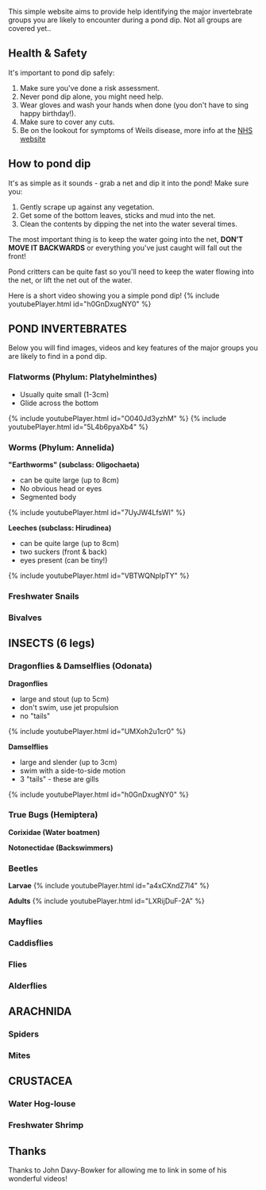 This simple website aims to provide help identifying the major invertebrate groups you are likely to encounter during a pond dip. Not all groups are covered yet..


## Health & Safety
It's important to pond dip safely:
1. Make sure you've done a risk assessment.
2. Never pond dip alone, you might need help. 
3. Wear gloves and wash your hands when done (you don't have to sing happy birthday!).
4. Make sure to cover any cuts.
5. Be on the lookout for symptoms of Weils disease, more info at the [NHS website](https://www.nhs.uk/conditions/leptospirosis/)


## How to pond dip
It's as simple as it sounds - grab a net and dip it into the pond! Make sure you:
1. Gently scrape up against any vegetation.
2. Get some of the bottom leaves, sticks and mud into the net.
3. Clean the contents by dipping the net into the water several times.

The most important thing is to keep the water going into the net, **DON’T MOVE IT BACKWARDS** or everything you've just caught will fall out the front! 

Pond critters can be quite fast so you'll need to keep the water flowing into the net, or lift the net out of the water.

Here is a short video showing you a simple pond dip!
{% include youtubePlayer.html id="h0GnDxugNY0" %}

<style type="text/css"> 
  .embed-youtube {
    position: relative;
    padding-bottom: 56.25%;
    padding-top: 25px;
    height: 0;
  }

.embed-youtube iframe {
    position: absolute;
    top: 0;
    left: 0;
    width: 100%;
    height: 100%;
  }
</style>


## **POND INVERTEBRATES**
Below you will find images, videos and key features of the major groups you are likely to find in a pond dip.


### Flatworms (Phylum: Platyhelminthes)
- Usually quite small (1-3cm)
- Glide across the bottom

{% include youtubePlayer.html id="O040Jd3yzhM" %}
{% include youtubePlayer.html id="5L4b6pyaXb4" %}

### Worms (Phylum: Annelida)
**"Earthworms" (subclass: Oligochaeta)** 
- can be quite large (up to 8cm)
- No obvious head or eyes
- Segmented body

{% include youtubePlayer.html id="7UyJW4LfsWI" %}

**Leeches (subclass: Hirudinea)**
- can be quite large (up to 8cm)
- two suckers (front & back)
- eyes present (can be tiny!)

{% include youtubePlayer.html id="VBTWQNpIpTY" %}

### Freshwater Snails 
### Bivalves 


## **INSECTS (6 legs)**

### Dragonflies & Damselflies (Odonata)
**Dragonflies**
- large and stout (up to 5cm)
- don't swim, use jet propulsion
- no "tails"

{% include youtubePlayer.html id="UMXoh2u1cr0" %}


**Damselflies**
- large and slender (up to 3cm)
- swim with a side-to-side motion
- 3 "tails" - these are gills

{% include youtubePlayer.html id="h0GnDxugNY0" %}

### True Bugs (Hemiptera)

**Corixidae (Water boatmen)**

**Notonectidae (Backswimmers)**

### Beetles

**Larvae**
{% include youtubePlayer.html id="a4xCXndZ7l4" %}

**Adults**
{% include youtubePlayer.html id="LXRijDuF-2A" %}

### Mayflies

### Caddisflies

### Flies

### Alderflies 

## **ARACHNIDA**

### Spiders
### Mites

## **CRUSTACEA**

### Water Hog-louse 

### Freshwater Shrimp 


## Thanks
Thanks to John Davy-Bowker for allowing me to link in some of his wonderful videos!

